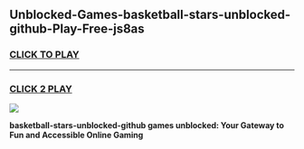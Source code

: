 
## Unblocked-Games-basketball-stars-unblocked-github-Play-Free-js8as
<h3>
<a href="https://premium76.site?title=basketball-stars-unblocked-github&ref=12A">CLICK TO PLAY</a></h3>
<hr>

<h3>
<a href="https://premium76.site?title=basketball-stars-unblocked-github&ref=12A">CLICK 2 PLAY</a>
  
</h3>

<a href="https://premium76.site?title=basketball-stars-unblocked-github&ref=12A"><img src="https://clearcache.store/games.png"></a>


**basketball-stars-unblocked-github games unblocked: Your Gateway to Fun and Accessible Online Gaming**
